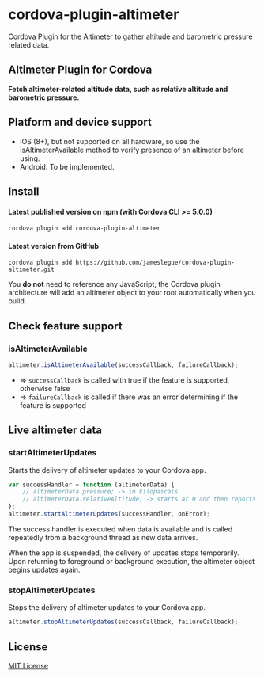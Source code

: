 # cordova-plugin-altimeter
Cordova Plugin for the Altimeter to gather altitude and barometric pressure related data.


## Altimeter Plugin for Cordova

**Fetch altimeter-related altitude data, such as relative altitude and barometric pressure.**


## Platform and device support

- iOS (8+), but not supported on all hardware, so use the isAltimeterAvailable method to verify presence of an altimeter before using.
- Android: To be implemented.

## Install

#### Latest published version on npm (with Cordova CLI >= 5.0.0)

```
cordova plugin add cordova-plugin-altimeter
```

#### Latest version from GitHub

```
cordova plugin add https://github.com/jameslegue/cordova-plugin-altimeter.git
```

You **do not** need to reference any JavaScript, the Cordova plugin architecture will add an altimeter object to your root automatically when you build.

## Check feature support

### isAltimeterAvailable

```js
altimeter.isAltimeterAvailable(successCallback, failureCallback);
```
- => `successCallback` is called with true if the feature is supported, otherwise false
- => `failureCallback` is called if there was an error determining if the feature is supported

## Live altimeter data

### startAltimeterUpdates

Starts the delivery of altimeter updates to your Cordova app.

```js
var successHandler = function (altimeterData) {
    // altimeterData.pressure; -> in kilopascals
    // altimeterData.relativeAltitude; -> starts at 0 and then reports delta on successive updates
};
altimeter.startAltimeterUpdates(successHandler, onError);
```

The success handler is executed when data is available and is called repeatedly from a background thread as new data arrives.

When the app is suspended, the delivery of updates stops temporarily. Upon returning to foreground or background execution, the altimeter object begins updates again.

### stopAltimeterUpdates

Stops the delivery of altimeter updates to your Cordova app.

```js
altimeter.stopAltimeterUpdates(successCallback, failureCallback);
```

## License

[MIT License](http://ilee.mit-license.org)